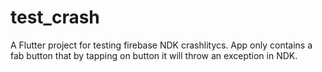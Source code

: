 # test_crash

A Flutter project for testing firebase NDK crashlitycs. App only contains a fab button that by tapping on button it will throw an exception in NDK.
